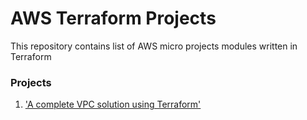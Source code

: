 # AWS Terraform Projects

This repository contains list of AWS micro projects modules written in Terraform

### Projects

1. ['A complete VPC solution using Terraform'](/projects/vpc/project.md)
